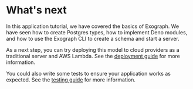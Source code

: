 # What's next

In this application tutorial, we have covered the basics of Exograph. We have seen how to create Postgres types, how to implement Deno modules, and how to use the Exograph CLI to create a schema and start a server.

As a next step, you can try deploying this model to cloud providers as a traditional server and AWS Lambda. See the [deployment guide](/deployment/overview.md) for more information.

You could also write some tests to ensure your application works as expected. See the [testing guide](/production/testing.md) for more information.

